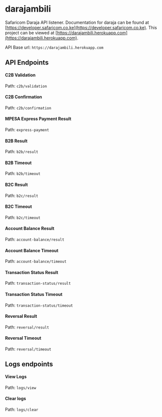 # darajambili
Safaricom Daraja API listener.
Documentation for daraja can be found at [https://developer.safaricom.co.ke](https://developer.safaricom.co.ke). This project can be viewed at [https://darajambili.herokuapp.com](https://darajambili.herokuapp.com).

API Base url: `https://darajambili.herokuapp.com`

## API Endpoints

#### C2B Validation
Path: `c2b/validation`

#### C2B Confirmation
Path: `c2b/confirmation`

#### MPESA Express Payment Result
Path: `express-payment`

#### B2B Result
Path: `b2b/result`

#### B2B Timeout
Path: `b2b/timeout`

#### B2C Result
Path: `b2c/result`

#### B2C Timeout
Path: `b2c/timeout`

#### Account Balance Result
Path: `account-balance/result`

#### Account Balance Timeout
Path: `account-balance/timeout`

#### Transaction Status Result
Path: `transaction-status/result`

#### Transaction Status Timeout
Path: `transaction-status/timeout`

#### Reversal Result
Path: `reversal/result`

#### Reversal Timeout
Path: `reversal/timeout`

## Logs endpoints

#### View Logs
Path: `logs/view`

#### Clear logs
Path: `logs/clear`

